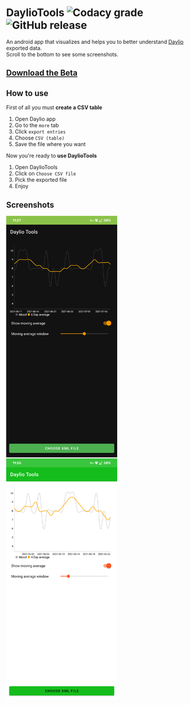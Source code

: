 # DaylioTools ![Codacy grade](https://img.shields.io/codacy/grade/31ae2e0243f1469c9cb6bca3e2182dc8?style=for-the-badge) ![GitHub release](https://img.shields.io/github/downloads/Belluxx/DaylioTools/v1.0-beta2/total?label=DOWNLOADS%40Beta2&style=for-the-badge)
An android app that visualizes and helps you to better understand [Daylio](https://play.google.com/store/apps/details?id=net.daylio) exported data.  
Scroll to the bottom to see some screenshots.

## [Download the Beta](https://github.com/Belluxx/DaylioTools/releases/download/v1.0-beta2/DaylioTools.apk)

## How to use
First of all you must **create a CSV table**  
1) Open Daylio app
2) Go to the `more` tab
3) Click `export entries`
4) Choose `CSV (table)`
5) Save the file where you want

Now you're ready to **use DaylioTools**  
1) Open DaylioTools
2) Click on `Choose CSV file`
3) Pick the exported file
4) Enjoy

## Screenshots
<div>
<img src="https://github.com/Belluxx/DaylioTools/raw/main/screenshots/dark.png" width="300"/>
<img src="https://github.com/Belluxx/DaylioTools/raw/main/screenshots/light.png" width="300"/>
<div/>

